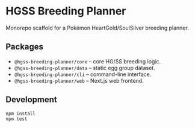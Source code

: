 # HGSS Breeding Planner

Monorepo scaffold for a Pokémon HeartGold/SoulSilver breeding planner.

## Packages

- `@hgss-breeding-planner/core` – core HG/SS breeding logic.
- `@hgss-breeding-planner/data` – static egg group dataset.
- `@hgss-breeding-planner/cli` – command-line interface.
- `@hgss-breeding-planner/web` – Next.js web frontend.

## Development

```bash
npm install
npm test
```
